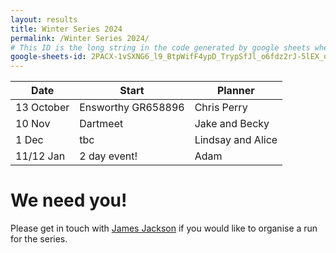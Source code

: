 ```yaml
---
layout: results
title: Winter Series 2024
permalink: /Winter Series 2024/
# This ID is the long string in the code generated by google sheets when you select File->Publish to web.
google-sheets-id: 2PACX-1vSXNG6_l9_BtpWifF4ypD_TrypSfJl_o6fdz2rJ-5lEX_onGgK5X9-Ogy2laXsUJnjB1oTzm_Z0zWts
--- 
```


| Date        | Start                      | Planner                        |
| -----       | -----                      | -------                        |
| 13 October   | Ensworthy GR658896 | Chris Perry                    |
| 10 Nov | Dartmeet | Jake and Becky |
| 1 Dec | tbc | Lindsay and Alice |
| 11/12 Jan | 2 day event! | Adam |
 
# We need you!
Please get in touch with [James Jackson](mailto:jim7205319@gmail.com) if you would like to organise a run for the series.
